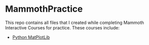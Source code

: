 # MammothPractice
This repo contains all files that I created while completing Mammoth Interactive Courses for practice.
These courses include:

- [Python MatPlotLib](./Pyplot_Practice.ipynb)
